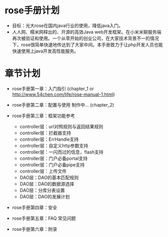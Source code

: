 rose手册计划
============
* 目标：光大rose在国内java行业的使用，降低java入门。
* 人人网、糯米网释出的、开源的高效Java web开发框架。在小米米聊服务端再次被验证和使用。一个从零开始的创业公司，在大家技术背景不一的情况下，rose很简单快速地传达到了大家中间。本手册致力于让php开发人员也能快速使用上java开发高性能服务。

章节计划
========
* rose手册第一章：入门指引 (chapter_1 or http://www.54chen.com/life/rose-manual-1.html)
* rose手册第二章：配置与使用 制作中... (chapter_2)
* rose手册第三章：框架功能参考
	*   controller层：url对照规则与返回结果规则
	*   controller层：拦截器支持
	*   controller层：ErrHandle支持
	*   controller层：自定义http参数支持
	*   controller层：一闪而过的信息，flash支持
	*   controller层：门户必备portal支持
	*   controller层：门户必备pipe支持
	*   controller层：上传文件
	*   DAO层：DAO的基本匹配规则
	*   DAO层：DAO的数据源选择 
	*   DAO层：分库分表设置
	*   DAO层：DAO的发展计划

* rose手册第四章：安全
* rose手册第五章：FAQ 常见问题
* rose手册第六章：附录
